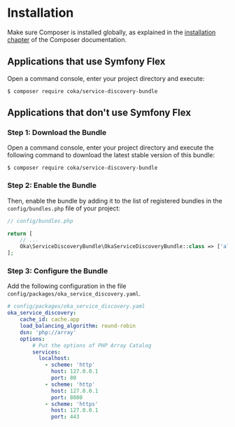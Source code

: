 Installation
============

Make sure Composer is installed globally, as explained in the
[installation chapter](https://getcomposer.org/doc/00-intro.md)
of the Composer documentation.

Applications that use Symfony Flex
----------------------------------

Open a command console, enter your project directory and execute:

```console
$ composer require coka/service-discovery-bundle
```

Applications that don't use Symfony Flex
----------------------------------------

### Step 1: Download the Bundle

Open a command console, enter your project directory and execute the
following command to download the latest stable version of this bundle:

```console
$ composer require coka/service-discovery-bundle
```

### Step 2: Enable the Bundle

Then, enable the bundle by adding it to the list of registered bundles
in the `config/bundles.php` file of your project:

```php
// config/bundles.php

return [
    // ...
    Oka\ServiceDiscoveryBundle\OkaServiceDiscoveryBundle::class => ['all' => true],
];
```

### Step 3: Configure the Bundle

Add the following configuration in the file `config/packages/oka_service_discovery.yaml`.

```yaml
# config/packages/oka_service_discovery.yaml
oka_service_discovery:
    cache_id: cache.app
    load_balancing_algorithm: round-robin
    dsn: 'php://array'
    options:
        # Put the options of PHP Array Catalog
        services:
          localhost:
            - scheme: 'http'
              host: 127.0.0.1
              port: 80
            - scheme: 'http'
              host: 127.0.0.1
              port: 8080
            - scheme: 'https'
              host: 127.0.0.1
              port: 443
```
